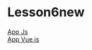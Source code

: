 # Lesson6new
[App Js](https://github.com/alekseisidorov1994/Lesson6new/tree/master/distJS)  
[App Vue.js](https://github.com/alekseisidorov1994/Lesson6new/tree/master/distVue)

